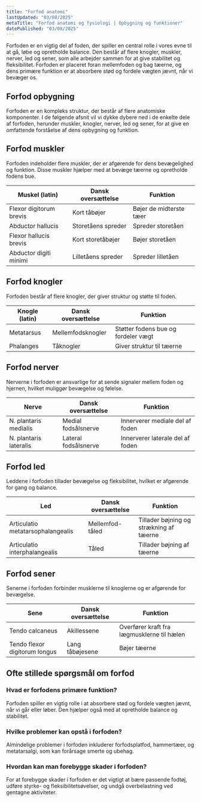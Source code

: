```yaml
---
title: "Forfod anatomi"
lastUpdated: "03/08/2025"
metaTitle: "Forfod anatomi og fysiologi | Opbygning og funktioner"
datePublished: "03/08/2025"
---
```


Forfoden er en vigtig del af foden, der spiller en central rolle i vores evne til at gå, løbe og opretholde balance. Den består af flere knogler, muskler, nerver, led og sener, som alle arbejder sammen for at give stabilitet og fleksibilitet. Forfoden er placeret foran mellemfoden og bag tæerne, og dens primære funktion er at absorbere stød og fordele vægten jævnt, når vi bevæger os.

## Forfod opbygning

Forfoden er en kompleks struktur, der består af flere anatomiske komponenter. I de følgende afsnit vil vi dykke dybere ned i de enkelte dele af forfoden, herunder muskler, knogler, nerver, led og sener, for at give en omfattende forståelse af dens opbygning og funktion.

## Forfod muskler

Forfoden indeholder flere muskler, der er afgørende for dens bevægelighed og funktion. Disse muskler hjælper med at bevæge tæerne og opretholde fodens bue.

| Muskel (latin) | Dansk oversættelse | Funktion |
|----------------|--------------------|----------|
| Flexor digitorum brevis | Kort tåbøjer | Bøjer de midterste tæer |
| Abductor hallucis | Storetåens spreder | Spreder storetåen |
| Flexor hallucis brevis | Kort storetåbøjer | Bøjer storetåen |
| Abductor digiti minimi | Lilletåens spreder | Spreder lilletåen |

## Forfod knogler

Forfoden består af flere knogler, der giver struktur og støtte til foden.

| Knogle (latin) | Dansk oversættelse | Funktion |
|----------------|--------------------|----------|
| Metatarsus | Mellemfodsknogler | Støtter fodens bue og fordeler vægt |
| Phalanges | Tåknogler | Giver struktur til tæerne |

## Forfod nerver

Nerverne i forfoden er ansvarlige for at sende signaler mellem foden og hjernen, hvilket muliggør bevægelse og følelse.

| Nerve | Dansk oversættelse | Funktion |
|-------|--------------------|----------|
| N. plantaris medialis | Medial fodsålsnerve | Innerverer mediale del af foden |
| N. plantaris lateralis | Lateral fodsålsnerve | Innerverer laterale del af foden |

## Forfod led

Leddene i forfoden tillader bevægelse og fleksibilitet, hvilket er afgørende for gang og balance.

| Led | Dansk oversættelse | Funktion |
|-----|--------------------|----------|
| Articulatio metatarsophalangealis | Mellemfod-tåled | Tillader bøjning og strækning af tæerne |
| Articulatio interphalangealis | Tåled | Tillader bøjning af tæerne |

## Forfod sener

Senerne i forfoden forbinder musklerne til knoglerne og er afgørende for bevægelse.

| Sene | Dansk oversættelse | Funktion |
|------|--------------------|----------|
| Tendo calcaneus | Akillessene | Overfører kraft fra lægmusklerne til hælen |
| Tendo flexor digitorum longus | Lang tåbøjesene | Bøjer tæerne |

## Ofte stillede spørgsmål om forfod

### Hvad er forfodens primære funktion?

Forfoden spiller en vigtig rolle i at absorbere stød og fordele vægten jævnt, når vi går eller løber. Den hjælper også med at opretholde balance og stabilitet.

### Hvilke problemer kan opstå i forfoden?

Almindelige problemer i forfoden inkluderer forfodsplatfod, hammertæer, og metatarsalgi, som kan forårsage smerte og ubehag.

### Hvordan kan man forebygge skader i forfoden?

For at forebygge skader i forfoden er det vigtigt at bære passende fodtøj, udføre styrke- og fleksibilitetsøvelser, og undgå overbelastning ved gentagne aktiviteter.
